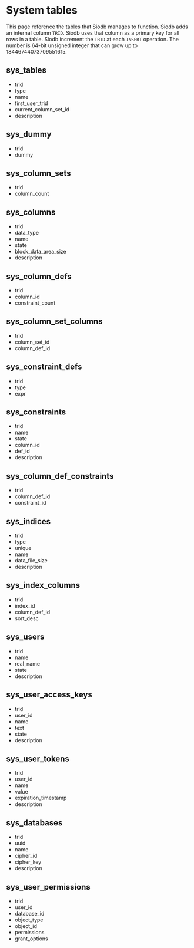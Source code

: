 # System tables

This page reference the tables that Siodb manages to function.
Siodb adds an internal column `TRID`. Siodb uses that column as a primary key for all
rows in a table. Siodb increment the `TRID` at each `INSERT` operation.
The number is 64-bit unsigned integer that can grow up to 18446744073709551615.

## sys_tables

- trid
- type
- name
- first_user_trid
- current_column_set_id
- description

## sys_dummy

- trid
- dummy

## sys_column_sets

- trid
- column_count

## sys_columns

- trid
- data_type
- name
- state
- block_data_area_size
- description

## sys_column_defs

- trid
- column_id
- constraint_count

## sys_column_set_columns

- trid
- column_set_id
- column_def_id

## sys_constraint_defs

- trid
- type
- expr

## sys_constraints

- trid
- name
- state
- column_id
- def_id
- description

## sys_column_def_constraints

- trid
- column_def_id
- constraint_id

## sys_indices

- trid
- type
- unique
- name
- data_file_size
- description

## sys_index_columns

- trid
- index_id
- column_def_id
- sort_desc

## sys_users

- trid
- name
- real_name
- state
- description

## sys_user_access_keys

- trid
- user_id
- name
- text
- state
- description

## sys_user_tokens

- trid
- user_id
- name
- value
- expiration_timestamp
- description

## sys_databases

- trid
- uuid
- name
- cipher_id
- cipher_key
- description

## sys_user_permissions

- trid
- user_id
- database_id
- object_type
- object_id
- permissions
- grant_options
